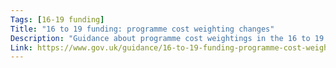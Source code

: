 ```yaml
---
Tags: [16-19 funding]
Title: "16 to 19 funding: programme cost weighting changes"
Description: "Guidance about programme cost weightings in the 16 to 19 funding formula for 6 sector subject areas from 2020 to 2021 academic year."
Link: https://www.gov.uk/guidance/16-to-19-funding-programme-cost-weighting-changes
---
```

